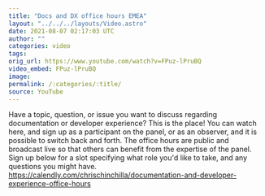 ```yaml
---
title: "Docs and DX office hours EMEA"
layout: "../../../layouts/Video.astro"
date: 2021-08-07 02:17:03 UTC
author: ""
categories: video
tags: 
orig_url: https://www.youtube.com/watch?v=FPuz-lPruBQ
video_embed: FPuz-lPruBQ
image:
permalink: /:categories/:title/
source: YouTube
---
```

Have a topic, question, or issue you want to discuss regarding documentation or developer experience? This is the place! You can watch here, and sign up as a participant on the panel, or as an observer, and it is possible to switch back and forth. The office hours are public and broadcast live so that others can benefit from the expertise of the panel. Sign up below for a slot specifying what role you'd like to take, and any questions you might have. https://calendly.com/chrischinchilla/documentation-and-developer-experience-office-hours